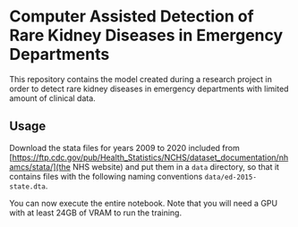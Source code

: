 # Computer Assisted Detection of Rare Kidney Diseases in Emergency Departments

This repository contains the model created during a research project in order to detect rare kidney diseases in emergency departments with limited amount of clinical data.

## Usage

Download the stata files for years 2009 to 2020 included from [https://ftp.cdc.gov/pub/Health_Statistics/NCHS/dataset_documentation/nhamcs/stata/](the NHS website) and put them in a `data` directory, so that it contains files with the following naming conventions `data/ed-2015-state.dta`.

You can now execute the entire notebook. Note that you will need a GPU with at least 24GB of VRAM to run the training.
